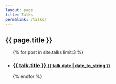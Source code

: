 ```yaml
---
layout: page
title: Talks
permalink: /talks/
---
```


<div class="related">
  <h2>{{ page.title }}</h2>
  <ul class="related-posts">
    {% for post in site.talks limit:3 %}
      <li>
        <h3>
          <a href="{{ talk.url | relative_url }}">
            {{ talk.title }}
            <small>{{ talk.date | date_to_string }}</small>
          </a>
        </h3>
      </li>
    {% endfor %}
  </ul>
</div>
